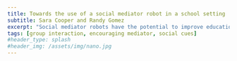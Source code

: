 ```yaml
---
title: Towards the use of a social mediator robot in a school setting
subtitle: Sara Cooper and Randy Gomez
excerpt: "Social mediator robots have the potential to improve educational outcomes and promote student interaction. In order to promote conversation and debate between kids from different cultural backgrounds, this article suggests using the Haru robot as a social mediator. It does this by encouraging equal turn-taking, immersive entertainment activities, and a proactive attitude. As children develop trust, they become more proactive and engaged in contact. This study especially evaluates low- and high-level socio-emotional characteristics of the multi-user interaction."
tags: [group interaction, encouraging mediator, social cues]
#header_type: splash
#header_img: /assets/img/nano.jpg
---
```


